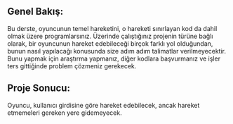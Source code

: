 ## Genel Bakış:

Bu derste, oyuncunun temel hareketini, o hareketi sınırlayan kod da dahil olmak üzere programlarsınız. Üzerinde çalıştığınız projenin türüne bağlı olarak, bir oyuncunun hareket edebileceği birçok farklı yol olduğundan, bunun nasıl yapılacağı konusunda size adım adım talimatlar verilmeyecektir. Bunu yapmak için araştırma yapmanız, diğer kodlara başvurmanız ve işler ters gittiğinde problem çözmeniz gerekecek.

## Proje Sonucu:
Oyuncu, kullanıcı girdisine göre hareket edebilecek, ancak hareket etmemeleri gereken yere gidemeyecek.
